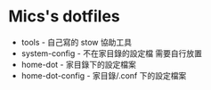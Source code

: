 # Mics's dotfiles

* tools - 自己寫的 stow 協助工具
* system-config - 不在家目錄的設定檔 需要自行放置
* home-dot - 家目錄下的設定檔案
* home-dot-config - 家目錄/.conf 下的設定檔案
